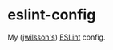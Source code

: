 # eslint-config

My ([jwilsson's](https://github.com/jwilsson)) [ESLint](http://eslint.org/) config.
